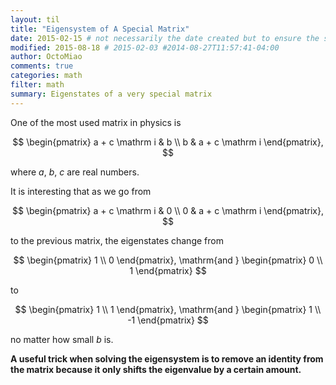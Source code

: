 ```yaml
---
layout: til
title: "Eigensystem of A Special Matrix"
date: 2015-02-15 # not necessarily the date created but to ensure the sorting of posts
modified: 2015-08-18 # 2015-02-03 #2014-08-27T11:57:41-04:00
author: OctoMiao
comments: true
categories: math
filter: math
summary: Eigenstates of a very special matrix
---
```




One of the most used matrix in physics is

$$
\begin{pmatrix}
a + c \mathrm i & b \\
b & a + c \mathrm i
\end{pmatrix},
$$

where $a$, $b$, $c$ are real numbers.

It is interesting that as we go from

$$
\begin{pmatrix}
a + c \mathrm i & 0 \\
0 & a + c \mathrm i
\end{pmatrix},
$$

to the previous matrix, the eigenstates change from

$$
\begin{pmatrix}
1 \\
0
\end{pmatrix}, \mathrm{and } \begin{pmatrix}
0 \\
1
\end{pmatrix}
$$

to

$$
\begin{pmatrix}
1 \\
1
\end{pmatrix}, \mathrm{and } \begin{pmatrix}
1 \\
-1
\end{pmatrix}
$$

no matter how small $b$ is.


**A useful trick when solving the eigensystem is to remove an identity from the matrix because it only shifts the eigenvalue by a certain amount.**
